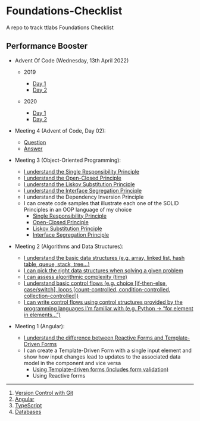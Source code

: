 # Foundations-Checklist

A repo to track ttlabs Foundations Checklist

## Performance Booster

- Advent Of Code (Wednesday, 13th April 2022)

  - 2019

    - [Day 1](https://github.com/maryjonah-turntabl/Foundations-Checklist/blob/main/Advent%20of%20Code/2019/Day_01/day_01.py)
    - [Day 2](https://github.com/maryjonah-turntabl/Foundations-Checklist/blob/main/Advent%20of%20Code/2019/Day_02/day_02.py)

  - 2020

    - [Day 1](https://github.com/maryjonah-turntabl/Foundations-Checklist/blob/main/Advent%20of%20Code/2020/Day_01/day_01.py)
    - [Day 2](https://github.com/maryjonah-turntabl/Foundations-Checklist/blob/main/Advent%20of%20Code/2020/Day_02/day_02.py)

- Meeting 4 (Advent of Code, Day 02):

  - [Question](https://adventofcode.com/2021/day/2)
  - [Answer](https://github.com/maryjonah-turntabl/Foundations-Checklist/blob/main/Advent%20of%20Code/Meeting%204/2021_Day_02.py)

- Meeting 3 (Object-Oriented Programming):

  - [I understand the Single Responsibility Principle ](https://docs.google.com/presentation/d/1M8SOnzX9_NRi0RhI0jRzNDFD7M0BxnTlzdzVG-XwGro/edit#slide=id.g103f5cbdcca_4_20)
  - [I understand the Open-Closed Principle ](https://docs.google.com/presentation/d/1M8SOnzX9_NRi0RhI0jRzNDFD7M0BxnTlzdzVG-XwGro/edit#slide=id.g117c3d8514a_0_6)
  - [I understand the Liskov Substitution Principle ](https://docs.google.com/presentation/d/1M8SOnzX9_NRi0RhI0jRzNDFD7M0BxnTlzdzVG-XwGro/edit#slide=id.g117c3d8514a_0_12)
  - [I understand the Interface Segregation Principle ](https://docs.google.com/presentation/d/1M8SOnzX9_NRi0RhI0jRzNDFD7M0BxnTlzdzVG-XwGro/edit#slide=id.g117c3d8514a_0_18)
  - I understand the Dependency Inversion Principle
  - I can create code samples that illustrate each one of the SOLID Principles in an OOP language of my choice
    - [Single Responsibility Principle](https://github.com/maryjonah-turntabl/Foundations-Checklist/blob/main/OOP_Concepts/src/io/turntabl/foundations/checklist/oop/Bank.java)
    - [Open-Closed Principle](https://github.com/maryjonah-turntabl/Foundations-Checklist/blob/main/OOP_Concepts/src/io/turntabl/foundations/checklist/oop/RetailCustomer.java)
    - [Liskov Substitution Principle](https://github.com/maryjonah-turntabl/Foundations-Checklist/blob/main/OOP_Concepts/src/io/turntabl/foundations/checklist/oop/Animal.java)
    - [Interface Segregation Principle](https://github.com/maryjonah-turntabl/Foundations-Checklist/blob/main/OOP_Concepts/src/io/turntabl/foundations/checklist/oop/Customer.java)

- Meeting 2 (Algorithms and Data Structures):

  - [I understand the basic data structures (e.g. array, linked list, hash table, queue, stack, tree…)](https://docs.google.com/presentation/d/1pw2t-ecY30r-3nHSL-n3R5JF_5wxBcrLwumvPzGm8cY/edit?usp=sharing)
  - [I can pick the right data structures when solving a given problem](https://docs.google.com/presentation/d/1pw2t-ecY30r-3nHSL-n3R5JF_5wxBcrLwumvPzGm8cY/edit#slide=id.g114900770c6_0_10)
  - [I can assess algorithmic complexity (time)](https://github.com/maryjonah-turntabl/Foundations-Checklist/tree/main/algorithms_and_data_structures/algorithm_complexity)
  - [I understand basic control flows (e.g. choice [if-then-else, case/switch], loops [count-controlled, condition-controlled, collection-controlled])](https://docs.google.com/presentation/d/1_m_wGvT3nezSSuum76vf80_28oVBKPf_7P-S0mqka0s/edit?usp=sharing)
  - [I can write control flows using control structures provided by the programming languages I’m familiar with (e.g. Python -> “for element in elements…”)](https://github.com/maryjonah-turntabl/Foundations-Checklist/tree/main/algorithms_and_data_structures/control_flow)

- Meeting 1 (Angular):

  - [I understand the difference between Reactive Forms and Template-Driven Forms](https://docs.google.com/presentation/d/1QuPzve_DjtqonZyK7E3vfJOSWkWuT94YOLwia7Cm8DM/edit?usp=sharing)
  - I can create a Template-Driven Form with a single input element and show how input changes lead to updates to the associated data model in the component and vice versa
    - [Using Template-driven forms (includes form validation)](https://github.com/maryjonah-turntabl/Foundations-Checklist/tree/main/performance_booster/angular/tdf)
    - Using Reactive forms

<hr/>

1. [Version Control with Git](https://github.com/maryjonah-turntabl/Foundations-Checklist/tree/main/git)
2. [Angular](https://github.com/maryjonah-turntabl/Foundations-Checklist/tree/main/angular)
3. [TypeScript](https://github.com/maryjonah-turntabl/Foundations-Checklist/tree/main/typescript)
4. [Databases](https://github.com/maryjonah-turntabl/Foundations-Checklist/tree/main/databases)
